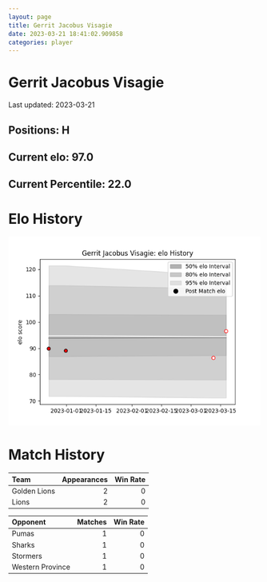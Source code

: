 ```yaml
---  
layout: page  
title: Gerrit Jacobus Visagie  
date: 2023-03-21 18:41:02.909858  
categories: player  
---
```

# Gerrit Jacobus Visagie


Last updated: 2023-03-21
## Positions: H

## Current elo: 97.0

## Current Percentile: 22.0

# Elo History


![elo history](history_GerritJacobusVisagie.png)
# Match History


| Team         |   Appearances |   Win Rate |
|:-------------|--------------:|-----------:|
| Golden Lions |             2 |          0 |
| Lions        |             2 |          0 |

| Opponent         |   Matches |   Win Rate |
|:-----------------|----------:|-----------:|
| Pumas            |         1 |          0 |
| Sharks           |         1 |          0 |
| Stormers         |         1 |          0 |
| Western Province |         1 |          0 |